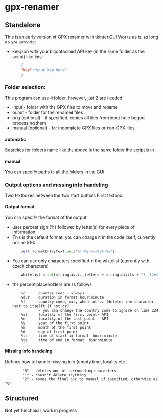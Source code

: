 # gpx-renamer
## Standalone
This is an early version of GPX renamer with tkinter GUI
Works as is, as long as you provide:
* key.json with your bigdatacloud API key (in the same folder as the script) like this:
    ```json
        {
        "key":"your_key_here"
        }
    ```
### Folder selection:
This program can use 4 folder, however, just 2 are needed
* input - folder with the GPX files to move and rename
* ouput - folder for the renamed files
* orig (optional) - if specified, copies all files from input here begore processing them
* manual (optional) - for incomplete GPX files or non-GPX files
#### automatic
Searches for folders name like the above in the same folder the script is in
#### manual
You can specify paths to all the folders in the GUI

### Output options and missing info handeling
Two textboxes between the two start buttons
First textbox:
#### Output format
You can specify the format of the output
* uses percent sign (%) followed by letter(s) for every piece of information
* This is the default format, you can change it in the code itself, currently on line 516:
    ```python 
        self.formatEntryText.set("%f-%y-%m-%st-%e")
    ```
* You can use only characters specified in the whitelist (currently with czech characters)
    ```python
        whitelist = set(string.ascii_letters + string.digits + "!_-()ěščřžýáíéĚŠČŘŽÝÁÍÉÚŮúůťď∶ ")
    ```
* the percent placeholders are as follows:
    ```
        %c      country code - always
        %dur    duration in format hour:minute
        %f      country code, only when not cz (deletes one character next to itselft if not cz)
                - you can change the country code to ignore on line 224
        %st     locality of the first point- API
        %e      locality of the last point - API
        %y      year of the first point
        %m      month of the first point
        %d      day of first point
        %ts     time of start in format  hour:minute
        %te     time of end in format  hour:minute
    ```
#### Missing info handeling
Defines how to handle missing info (empty time, locality etc.)
```
        "0" - deletes one of surrounding characters
        "1" - doesn't delete anything
        "2" - moves the final gpx to manual if specified, otherwise as "0"
```
## Structured
Not yet functional, work in progress



